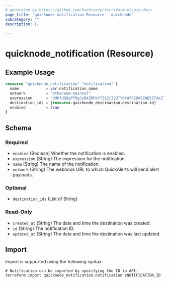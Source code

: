 ```yaml
---
# generated by https://github.com/hashicorp/terraform-plugin-docs
page_title: "quicknode_notification Resource - quicknode"
subcategory: ""
description: |-
  
---
```


# quicknode_notification (Resource)



## Example Usage

```terraform
resource "quicknode_notification" "notification" {
  name            = var.notification_name
  network         = "ethereum-mainnet"
  expression      = "dHhfdG8gPT0gJzB4ZDhkYTZiZjI2OTY0YWY5ZDdlZWQ5ZTAzZTUzNDE1ZDM3YWE5NjA0Nic="
  destination_ids = [resource.quicknode_destination.destination.id]
  enabled         = true
}
```

<!-- schema generated by tfplugindocs -->
## Schema

### Required

- `enabled` (Boolean) Whether the notification is enabled.
- `expression` (String) The expression for the notification.
- `name` (String) The name of the notification.
- `network` (String) The webhook URL to which QuickAlerts will send alert payloads.

### Optional

- `destination_ids` (List of String)

### Read-Only

- `created_at` (String) The date and time the destination was created.
- `id` (String) The notification ID.
- `updated_at` (String) The date and time the destination was last updated.

## Import

Import is supported using the following syntax:

```shell
# Notification can be imported by specifying the ID in API.
terraform import quicknode_notification.notification $NOTIFICATION_ID
```
